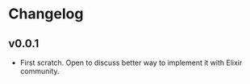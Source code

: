 # Changelog

## v0.0.1 
 * First scratch. Open to discuss better way to implement it with Elixir community.

